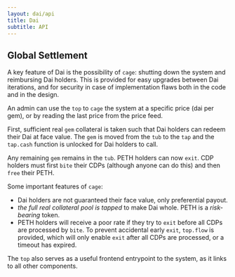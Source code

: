 ```yaml
---
layout: dai/api
title: Dai
subtitle: API
---
```


## Global Settlement

A key feature of Dai is the possibility of `cage`: shutting down the system
and reimbursing Dai holders. This is provided for easy upgrades between Dai
iterations, and for security in case of implementation flaws both in the code
and in the design.

An admin can use the `top` to `cage` the system at a specific price (dai per
gem), or by reading the last price from the price feed.

First, sufficient real `gem` collateral is taken such that Dai holders can
redeem their Dai at face value. The `gem` is moved from the `tub` to the `tap`
and the `tap.cash` function is unlocked for Dai holders to call.

Any remaining `gem` remains in the `tub`. PETH holders can now `exit`.  CDP
holders must first `bite` their CDPs (although anyone can do this) and then
`free` their PETH.

Some important features of `cage`:

- Dai holders are not guaranteed their face value, only preferential payout.
- *the full real collateral pool is tapped* to make Dai whole. PETH is a
  *risk-bearing* token.
- PETH holders will receive a poor rate if they try to `exit` before all CDPs
  are processed by `bite`. To prevent accidental early `exit`, `top.flow` is
  provided, which will only enable `exit` after all CDPs are processed, or a
  timeout has expired.

The `top` also serves as a useful frontend entrypoint to the system, as it
links to all other components.
